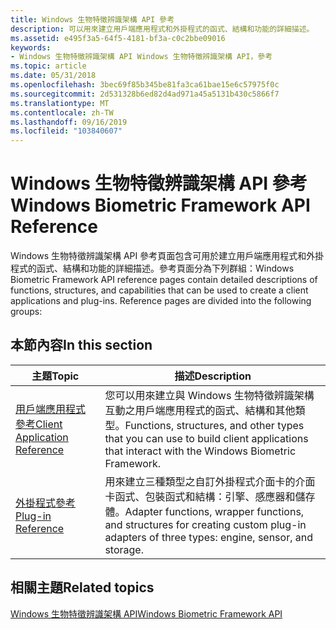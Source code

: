 ```yaml
---
title: Windows 生物特徵辨識架構 API 參考
description: 可以用來建立用戶端應用程式和外掛程式的函式、結構和功能的詳細描述。
ms.assetid: e495f3a5-64f5-4181-bf3a-c0c2bbe09016
keywords:
- Windows 生物特徵辨識架構 API Windows 生物特徵辨識架構 API，參考
ms.topic: article
ms.date: 05/31/2018
ms.openlocfilehash: 3bec69f85b345be81fa3ca61bae15e6c57975f0c
ms.sourcegitcommit: 2d531328b6ed82d4ad971a45a5131b430c5866f7
ms.translationtype: MT
ms.contentlocale: zh-TW
ms.lasthandoff: 09/16/2019
ms.locfileid: "103840607"
---
```

# <a name="windows-biometric-framework-api-reference"></a><span data-ttu-id="f881a-104">Windows 生物特徵辨識架構 API 參考</span><span class="sxs-lookup"><span data-stu-id="f881a-104">Windows Biometric Framework API Reference</span></span>

<span data-ttu-id="f881a-105">Windows 生物特徵辨識架構 API 參考頁面包含可用於建立用戶端應用程式和外掛程式的函式、結構和功能的詳細描述。參考頁面分為下列群組：</span><span class="sxs-lookup"><span data-stu-id="f881a-105">Windows Biometric Framework API reference pages contain detailed descriptions of functions, structures, and capabilities that can be used to create a client applications and plug-ins. Reference pages are divided into the following groups:</span></span>

## <a name="in-this-section"></a><span data-ttu-id="f881a-106">本節內容</span><span class="sxs-lookup"><span data-stu-id="f881a-106">In this section</span></span>



| <span data-ttu-id="f881a-107">主題</span><span class="sxs-lookup"><span data-stu-id="f881a-107">Topic</span></span>                                                                       | <span data-ttu-id="f881a-108">描述</span><span class="sxs-lookup"><span data-stu-id="f881a-108">Description</span></span>                                                                                                                                         |
|-----------------------------------------------------------------------------|-----------------------------------------------------------------------------------------------------------------------------------------------------|
| [<span data-ttu-id="f881a-109">用戶端應用程式參考</span><span class="sxs-lookup"><span data-stu-id="f881a-109">Client Application Reference</span></span>](client-application-reference.md)<br/> | <span data-ttu-id="f881a-110">您可以用來建立與 Windows 生物特徵辨識架構互動之用戶端應用程式的函式、結構和其他類型。</span><span class="sxs-lookup"><span data-stu-id="f881a-110">Functions, structures, and other types that you can use to build client applications that interact with the Windows Biometric Framework.</span></span><br/> |
| [<span data-ttu-id="f881a-111">外掛程式參考</span><span class="sxs-lookup"><span data-stu-id="f881a-111">Plug-in Reference</span></span>](plug-in-reference.md)<br/>                       | <span data-ttu-id="f881a-112">用來建立三種類型之自訂外掛程式介面卡的介面卡函式、包裝函式和結構：引擎、感應器和儲存體。</span><span class="sxs-lookup"><span data-stu-id="f881a-112">Adapter functions, wrapper functions, and structures for creating custom plug-in adapters of three types: engine, sensor, and storage.</span></span><br/>   |



 

## <a name="related-topics"></a><span data-ttu-id="f881a-113">相關主題</span><span class="sxs-lookup"><span data-stu-id="f881a-113">Related topics</span></span>

<dl> <dt>

[<span data-ttu-id="f881a-114">Windows 生物特徵辨識架構 API</span><span class="sxs-lookup"><span data-stu-id="f881a-114">Windows Biometric Framework API</span></span>](biometric-service-api-portal.md)
</dt> </dl>

 

 





